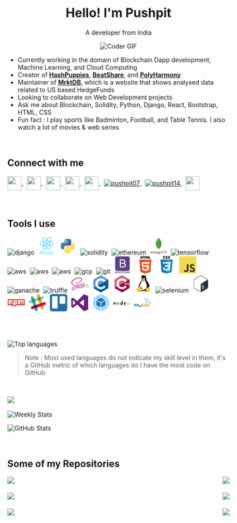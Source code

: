 <h1 align="center">Hello! I'm Pushpit</h1>

<p align="center">A developer from India</p>

<p align="center"><img src="https://media.giphy.com/media/SWoSkN6DxTszqIKEqv/giphy.gif" alt="Coder GIF" width="450" height="320"></p>

* Currently working in the domain of Blockchain Dapp development, Machine Learning, and Cloud Computing
* Creator of <a href="http://hashpuppies.in" target="_blank">**HashPuppies**</a>, <a href="http://beatshare.in" target="_blank">**BeatShare**</a>, and <a href="http://polyharmony.in" target="_blank">**PolyHarmony**</a>
* Maintainer of <a href="http://www.mrktdb.com" target="_blank">**MrktDB**</a>, which is a website that shows analysed data related to US based HedgeFunds
* Looking to collaborate on Web Development projects
* Ask me about Blockchain, Solidity, Python, Django, React, Bootstrap, HTML, CSS
* Fun fact : I play sports like Badminton, Football, and Table Tennis. I also watch a lot of movies & web series
<br/>

## Connect with me

<a href="https://www.linkedin.com/in/pushpit-bhardwaj/">
  <img align="center" height="32" width="32" src="https://cdn.jsdelivr.net/npm/simple-icons@v3/icons/linkedin.svg" />
</a>
&nbsp;
<a href="https://www.youtube.com/channel/UCw4SG-Bh3H1cARcvaWabzlQ/videos">
  <img align="center" height="32" width="32" src="https://cdn.jsdelivr.net/npm/simple-icons@v3/icons/youtube.svg" />
</a>
&nbsp;
<a href="https://www.facebook.com/pushpit.bhardwaj.7/">
  <img align="center" height="32" width="32" src="https://cdn.jsdelivr.net/npm/simple-icons@v3/icons/facebook.svg" />
</a>
&nbsp;
<a href="https://www.instagram.com/pushpit._.07/">
  <img align="center" height="32" width="32" src="https://cdn.jsdelivr.net/npm/simple-icons@v3/icons/instagram.svg" />
</a>
&nbsp;
<a href="mailto: pushpit07@gmail.com">
  <img align="center" height="32" width="32" src="https://cdn.jsdelivr.net/npm/simple-icons@v3/icons/gmail.svg" />
</a>
&nbsp;
<a href="https://dev.to/pushpit07">
  <img align="center" src="https://cdn.jsdelivr.net/npm/simple-icons@3.0.1/icons/dev-dot-to.svg" alt="pushpit07" height="30" width="30" />
</a> 
&nbsp;
<a href="https://twitter.com/Pushpit07">
  <img align="center" src="https://cdn.jsdelivr.net/npm/simple-icons@3.0.1/icons/twitter.svg" alt="pushpit14" height="30" width="30" />
</a>
&nbsp;
<a href="https://www.coursera.org/user/79cf53f169d1556e4b4d1e5d5d4e9bfb">
  <img align="center" height="32" width="32" src="https://cdn.jsdelivr.net/npm/simple-icons@v3/icons/coursera.svg" />
</a>

<br/>
<br/>
<br/>

## Tools I use

<p align="left">
  <img src="https://upload.wikimedia.org/wikipedia/de/0/0e/Django-logo.svg" alt="django" width="40" height="40"/>&nbsp;
  <img src="https://raw.githubusercontent.com/devicons/devicon/master/icons/react/react-original-wordmark.svg" alt="react" width="40" height="40"/>&nbsp;
  <img src="https://raw.githubusercontent.com/devicons/devicon/master/icons/python/python-original.svg" alt="python" width="40" height="40"/>&nbsp;
  <img src="https://cdn.worldvectorlogo.com/logos/solidity.svg" alt="solidity" width="40" height="40"/>&nbsp;
  <img src="https://www.logo.wine/a/logo/Ethereum/Ethereum-Icon-Purple-Logo.wine.svg" alt="ethereum" width="40" height="40"/>&nbsp;
  <img src="https://raw.githubusercontent.com/devicons/devicon/master/icons/mongodb/mongodb-original-wordmark.svg" alt="mongodb" width="40" height="40"/>&nbsp;
  <img src="https://www.vectorlogo.zone/logos/tensorflow/tensorflow-icon.svg" alt="tensorflow" width="40" height="40"/>&nbsp;
  <img src="https://cdn.jsdelivr.net/gh/devicons/devicon/icons/amazonwebservices/amazonwebservices-plain-wordmark.svg" alt="aws" width="40" height="40"/>&nbsp;
  <img src="https://cdn.jsdelivr.net/gh/devicons/devicon/icons/docker/docker-original-wordmark.svg" alt="aws" width="40" height="40"/>&nbsp;
  <img src="https://cdn.jsdelivr.net/gh/devicons/devicon/icons/gatsby/gatsby-original.svg" alt="aws" width="40" height="40"/>&nbsp;
  <img src="https://www.vectorlogo.zone/logos/google_cloud/google_cloud-icon.svg" alt="gcp" width="40" height="40"/>&nbsp; 
  <img src="https://www.vectorlogo.zone/logos/git-scm/git-scm-icon.svg" alt="git" width="40" height="40"/>&nbsp;
  <img src="https://raw.githubusercontent.com/devicons/devicon/master/icons/bootstrap/bootstrap-plain-wordmark.svg" alt="bootstrap" width="40" height="40"/>&nbsp&nbsp; 
  <img src="https://raw.githubusercontent.com/devicons/devicon/master/icons/html5/html5-original-wordmark.svg" alt="html5" width="40" height="40"/>&nbsp;
  <img src="https://raw.githubusercontent.com/devicons/devicon/master/icons/css3/css3-original-wordmark.svg" alt="css3" width="40" height="40"/>&nbsp;
  <img src="https://raw.githubusercontent.com/devicons/devicon/master/icons/javascript/javascript-original.svg" alt="js" width="40" height="40"/>&nbsp;
  <img src="https://www.codylamson.com/images/logos/ganache.png" alt="ganache" width="40" height="40"/>&nbsp;
  <img src="https://www.trufflesuite.com/img/truffle-logomark.svg" alt="truffle" width="40" height="40"/>&nbsp;
  <img src="https://raw.githubusercontent.com/devicons/devicon/master/icons/sass/sass-original.svg" alt="sass" width="40" height="40"/>&nbsp;
  <img src="https://raw.githubusercontent.com/devicons/devicon/master/icons/c/c-original.svg" alt="c" width="40" height="40"/>&nbsp;
  <img src="https://raw.githubusercontent.com/devicons/devicon/master/icons/cplusplus/cplusplus-original.svg" alt="cplusplus" width="40" height="40"/>&nbsp;
  <img src="https://raw.githubusercontent.com/devicons/devicon/master/icons/linux/linux-original.svg" alt="linux" width="40" height="40"/>&nbsp; 
  <img src="https://raw.githubusercontent.com/detain/svg-logos/780f25886640cef088af994181646db2f6b1a3f8/svg/selenium-logo.svg" alt="selenium" width="40" height="40"/>&nbsp;
  <img src="https://raw.githubusercontent.com/devicons/devicon/master/icons/bash/bash-original.svg" alt="bash" width="40" height="40"/>&nbsp; 
  <img src="https://raw.githubusercontent.com/devicons/devicon/master/icons/npm/npm-original-wordmark.svg" alt="npm" width="40" height="40"/>&nbsp; 
  <img src="https://raw.githubusercontent.com/devicons/devicon/master/icons/slack/slack-original.svg" alt="slack" width="40" height="40"/>&nbsp; 
  <img src="https://raw.githubusercontent.com/devicons/devicon/master/icons/trello/trello-plain.svg" alt="trello" width="40" height="40"/>&nbsp;
  <img src="https://raw.githubusercontent.com/devicons/devicon/master/icons/visualstudio/visualstudio-plain.svg" alt="vscode" width="40" height="40"/>&nbsp;
  <img src="https://raw.githubusercontent.com/devicons/devicon/master/icons/webpack/webpack-original.svg" alt="webpack" width="40" height="40"/>&nbsp;
  <img src="https://raw.githubusercontent.com/devicons/devicon/master/icons/nodejs/nodejs-original-wordmark.svg" alt="nodejs" width="40" height="40"/>&nbsp; 
  <img src="https://raw.githubusercontent.com/devicons/devicon/master/icons/mysql/mysql-original-wordmark.svg" alt="mysql" width="40" height="40"/>&nbsp;
</p>  

<br/>
<br/>

  
<p><img src="https://github-readme-stats.vercel.app/api/top-langs/?username=pushpit07&layout=compact&count_private=true&langs_count=10&hide=java&card_width=600&theme=vue-dark" alt="Top languages" /></p>  

 > Note : Most used languages do not indicate my skill level in them, it's a GitHub metric of which languages do I have the most code on GitHub
 <br/>
 
 <p><img src="https://github-readme-streak-stats.herokuapp.com/?user=pushpit07&&theme=vue-dark&&hide_border=false&&show_icons=true"/></p>
 
 <p><img src="https://github-readme-stats.vercel.app/api/wakatime?username=pushpit07&line_height=30&custom_title=Wakatime%20Weekly%20Stats&theme=vue-dark" alt="Weekly Stats" /></p>
 
<p><img src="https://github-readme-stats.vercel.app/api?username=pushpit07&show_icons=true&count_private=true&theme=vue-dark" alt="GitHub Stats" /></p>

<br/>

## Some of my Repositories

<a href="https://github.com/Pushpit07/HashPuppies">
  <img src="https://github-readme-stats.vercel.app/api/pin/?username=Pushpit07&repo=HashPuppies&theme=dark" />
</a>

<a href="https://github.com/Pushpit07/RedStreetBets">
  <img align="right" src="https://github-readme-stats.vercel.app/api/pin/?username=Pushpit07&repo=RedStreetBets&theme=dark" />
</a>

<br/>
<br/>

<a href="https://github.com/Pushpit07/mycapital">
  <img src="https://github-readme-stats.vercel.app/api/pin/?username=Pushpit07&repo=mycapital&theme=dark" />
</a>

<a href="https://github.com/Pushpit07/BeatShare">
  <img align="right" src="https://github-readme-stats.vercel.app/api/pin/?username=Pushpit07&repo=BeatShare&theme=dark" />
</a>

<br/>
<br/>


<a href="https://github.com/vulnerablecode">
  <img src="https://github-readme-stats.vercel.app/api/pin/?username=Pushpit07&repo=vulnerablecode&theme=dark" />
</a>

<a href="https://github.com/Pushpit07/PolyHarmony">
  <img align="right" src="https://github-readme-stats.vercel.app/api/pin/?username=Pushpit07&repo=PolyHarmony&theme=dark" />
</a>
